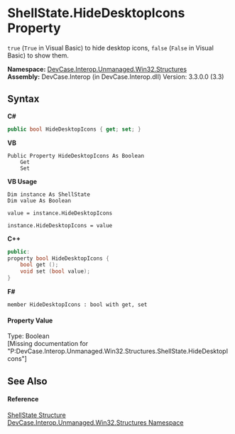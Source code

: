 # ShellState.HideDesktopIcons Property 
 

`true` (`True` in Visual Basic) to hide desktop icons, `false` (`False` in Visual Basic) to show them.

**Namespace:**&nbsp;<a href="N_DevCase_Interop_Unmanaged_Win32_Structures">DevCase.Interop.Unmanaged.Win32.Structures</a><br />**Assembly:**&nbsp;DevCase.Interop (in DevCase.Interop.dll) Version: 3.3.0.0 (3.3)

## Syntax

**C#**<br />
``` C#
public bool HideDesktopIcons { get; set; }
```

**VB**<br />
``` VB
Public Property HideDesktopIcons As Boolean
	Get
	Set
```

**VB Usage**<br />
``` VB Usage
Dim instance As ShellState
Dim value As Boolean

value = instance.HideDesktopIcons

instance.HideDesktopIcons = value
```

**C++**<br />
``` C++
public:
property bool HideDesktopIcons {
	bool get ();
	void set (bool value);
}
```

**F#**<br />
``` F#
member HideDesktopIcons : bool with get, set

```


#### Property Value
Type: Boolean<br />\[Missing <value> documentation for "P:DevCase.Interop.Unmanaged.Win32.Structures.ShellState.HideDesktopIcons"\]

## See Also


#### Reference
<a href="T_DevCase_Interop_Unmanaged_Win32_Structures_ShellState">ShellState Structure</a><br /><a href="N_DevCase_Interop_Unmanaged_Win32_Structures">DevCase.Interop.Unmanaged.Win32.Structures Namespace</a><br />